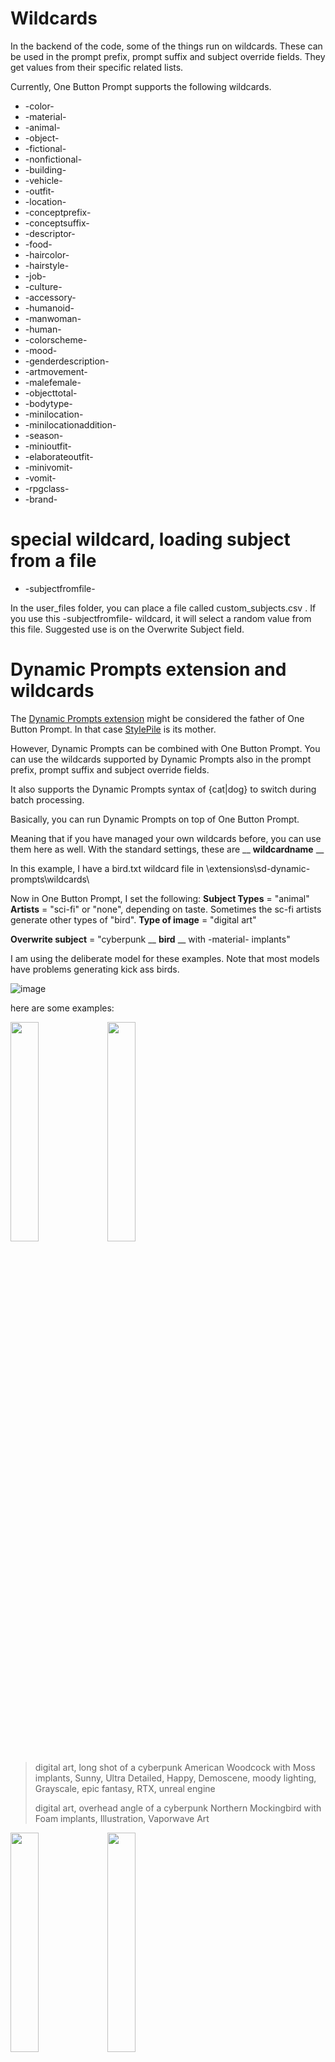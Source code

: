 # Wildcards
In the backend of the code, some of the things run on wildcards. These can be used in the prompt prefix, prompt suffix and subject override fields. They get values from their specific related lists.

Currently, One Button Prompt supports the following wildcards.

- -color-
- -material-
- -animal-
- -object-
- -fictional-
- -nonfictional-
- -building-
- -vehicle-
- -outfit-
- -location-
- -conceptprefix-
- -conceptsuffix-
- -descriptor-
- -food-
- -haircolor-
- -hairstyle-
- -job-
- -culture-
- -accessory-
- -humanoid-
- -manwoman-
- -human-
- -colorscheme-
- -mood-
- -genderdescription-
- -artmovement-
- -malefemale-
- -objecttotal-
- -bodytype-
- -minilocation-
- -minilocationaddition-
- -season-
- -minioutfit-
- -elaborateoutfit-
- -minivomit-
- -vomit-
- -rpgclass-
- -brand-

# special wildcard, loading subject from a file
- -subjectfromfile-

In the user_files folder, you can place a file called custom_subjects.csv . If you use this -subjectfromfile- wildcard, it will select a random value from this file. Suggested use is on the Overwrite Subject field.

# Dynamic Prompts extension and wildcards
The [Dynamic Prompts extension](https://github.com/adieyal/sd-dynamic-prompts) might be considered the father of One Button Prompt. In that case [StylePile](https://github.com/some9000/StylePile) is its mother.

However, Dynamic Prompts can be combined with One Button Prompt. You can use the wildcards supported by Dynamic Prompts also in the prompt prefix, prompt suffix and subject override fields.

It also supports the Dynamic Prompts syntax of {cat|dog} to switch during batch processing.

Basically, you can run Dynamic Prompts on top of One Button Prompt.

Meaning that if you have managed your own wildcards before, you can use them here as well. With the standard settings, these are __ __wildcardname__ __

In this example, I have a bird.txt wildcard file in \extensions\sd-dynamic-prompts\wildcards\

Now in One Button Prompt, I set the following:
__Subject Types__ = "animal"
__Artists__ = "sci-fi" or "none", depending on taste. Sometimes the sc-fi artists generate other types of "bird".
__Type of image__ = "digital art"

__Overwrite subject__ = "cyberpunk __ __bird__ __ with -material- implants"

I am using the deliberate model for these examples. Note that most models have problems generating kick ass birds.

![image](https://github.com/AIrjen/OneButtonPrompt/assets/130234949/baec47db-d00c-4b14-8422-6544dd1e64c5)

here are some examples:

<img src="https://github.com/AIrjen/OneButtonPrompt/assets/130234949/de676c71-7c5f-4081-bf61-5939190fa86c.png" width="30%" height="30%">
<img src="https://github.com/AIrjen/OneButtonPrompt/assets/130234949/d3702d14-fa9c-4976-820f-25c62e360b69.png" width="30%" height="30%">


> digital art, long shot of a cyberpunk American Woodcock with Moss implants, Sunny, Ultra Detailed, Happy, Demoscene, moody lighting, Grayscale, epic fantasy, RTX, unreal engine
>
> digital art, overhead angle of a cyberpunk Northern Mockingbird with Foam implants, Illustration, Vaporwave Art

<img src="https://github.com/AIrjen/OneButtonPrompt/assets/130234949/d0ada6f6-d458-4450-a581-e22c80ad9fb7.png" width="30%" height="30%">
<img src="https://github.com/AIrjen/OneButtonPrompt/assets/130234949/381360b8-0f4f-4c00-b3dd-b658abb07399.png" width="30%" height="30%">

> digital art, long shot of a cyberpunk European Starling with Bone implants, Stormy weather, F/14, hyperdetailed, ultra high res
>
> (art by Kelly Freas:0.8), digital art, 3/4 view of a cyberpunk Winter Wren with Rubber implants, Snowy, Neogothic Art, Nostalgic lighting, Depth of field 100mm, dark white color grading

# Dynamic Prompts extension and basic usage

Examples of using the {cat|dog} basic usage syntax working with One Button Prompt.

In One Button Prompt, I set the following:
__Subject Types__ = "animal"
__Artists__ = "sculpture"
__Overwrite type of image__ = "sculpture"

__Overwrite subject__ = "{cat|dog}"

Now run with multiple batches, to see it switch between cat and dog.

![image](https://github.com/AIrjen/OneButtonPrompt/assets/130234949/99a3ec3c-25f3-45f7-9ebf-acda00c95753)

Here are some example outputs:

<img src="https://github.com/AIrjen/OneButtonPrompt/assets/130234949/e6124544-bd70-4b51-b880-e66884512922.png" width="30%" height="30%">
<img src="https://github.com/AIrjen/OneButtonPrompt/assets/130234949/e655c905-053c-4a73-931c-446bd3122836.png" width="30%" height="30%">

> sculpture of a Classic cat, Hopeless, Digital Art, waning light, [art by Barbara Hepworth|(art by Georg Jensen:1.2)|art by Lee Bontecou]
> 
> (art by Sebastian Errazuriz:1.0), (art by Barbara Hepworth:0.9), sculpture of a Epic Regal dog, Foggy, Ultrarealistic, Geometric Abstract Art, rim light, Fish-eye Lens, Muted Colors
